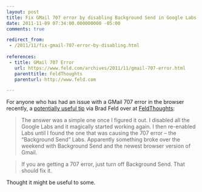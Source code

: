 ```yaml
---
layout: post
title: Fix GMail 707 error by disabling Background Send in Google Labs
date: 2011-11-09 07:34:00.000000000 -05:00
comments: true

redirect_from: 
 - /2011/11/fix-gmail-707-error-by-disabling.html
 
references:
 - title: GMail 707 Error
   url: https://www.feld.com/archives/2011/11/gmail-707-error.html
   parenttitle: FeldThoughts
   parenturl: http://www.feld.com

---
```

For anyone who has had an issue with a GMail 707 error in the browser recently, a [potentially useful tip] via Brad Feld over at [FeldThoughts]:

>The answer was a simple one once I figured it out. I disabled all the Google Labs and it magically started working again. I then re-enabled Labs until I found the one that was causing the 707 error – the “Background Send” Labs. Apparently something broke over the weekend with Background Send and the newest browser version of Gmail.

>If you are getting a 707 error, just turn off Background Send. That should fix it.

Thought it might be useful to some.

[potentially useful tip]: https://www.feld.com/archives/2011/11/gmail-707-error.html
[FeldThoughts]: http://www.feld.com